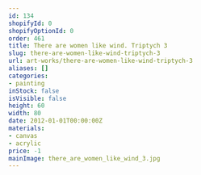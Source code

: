 ```yaml
---
id: 134
shopifyId: 0
shopifyOptionId: 0
order: 461
title: There are women like wind. Triptych 3
slug: there-are-women-like-wind-triptych-3
url: art-works/there-are-women-like-wind-triptych-3
aliases: []
categories:
- painting
inStock: false
isVisible: false
height: 60
width: 80
date: 2012-01-01T00:00:00Z
materials:
- canvas
- acrylic
price: -1
mainImage: there_are_women_like_wind_3.jpg
---
```


